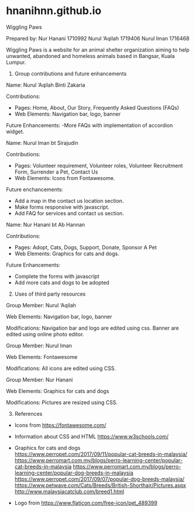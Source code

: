 # hnanihnn.github.io

Wiggling Paws	

Prepared by: 
Nur Hanani 1710992
Nurul ‘Aqilah 1719406
Nurul Iman 1716468

Wiggling Paws is a website for an animal shelter organization aiming to help unwanted, abandoned and homeless animals based in Bangsar, Kuala Lumpur. 


1. Group contributions and future enhancements

Name:
Nurul ‘Aqilah Binti Zakaria

Contributions:
- Pages: Home, About, Our Story, Frequently Asked Questions (FAQs)
- Web Elements: Navigation bar, logo, banner

Future Enhancements:
-More FAQs with implementation of accordion widget.


Name: 
Nurul Iman bt Sirajudin

Contributions:
- Pages: Volunteer requirement, Volunteer roles, Volunteer Recruitment Form, Surrender a Pet, Contact Us
- Web Elements: Icons from Fontawesome.

Future enchancements:
- Add a map in the contact us location section.
- Make forms responsive with javascript.
- Add FAQ for services and contact us section.


Name: 
Nur Hanani bt Ab Hannan

Contributions: 
- Pages: Adopt, Cats, Dogs, Support, Donate, Sponsor A Pet
- Web Elements: Graphics for cats and dogs.

Future Enhancements:
- Complete the forms with javascript
- Add more cats and dogs to be adopted 


2. Uses of third party resources 

Group Member:
Nurul ‘Aqilah

Web Elements:
Navigation bar, logo, banner

Modifications:
Navigation bar and logo are edited using css. Banner are edited using online photo 	editor.

Group Member:
Nurul Iman

Web Elements:
Fontawesome

Modifications:
All icons are edited using CSS.

Group Member:
Nur Hanani

Web Elements:
Graphics for cats and dogs

Modifications:
Pictures are resized using CSS.


3. References

- Icons from https://fontawesome.com/

- Information about CSS and HTML 
https://www.w3schools.com/ 

- Graphics for cats and dogs 
https://www.perropet.com/2017/09/11/popular-cat-breeds-in-malaysia/ 
https://www.perromart.com.my/blogs/perro-learning-center/popular-cat-breeds-in-malaysia
https://www.perromart.com.my/blogs/perro-learning-center/popular-dog-breeds-in-malaysia  
https://www.perropet.com/2017/09/07/popular-dog-breeds-malaysia/ 
https://www.petwave.com/Cats/Breeds/British-Shorthair/Pictures.aspx 
http://www.malaysiacatclub.com/breed1.html 

- Logo from https://www.flaticon.com/free-icon/pet_489399 
